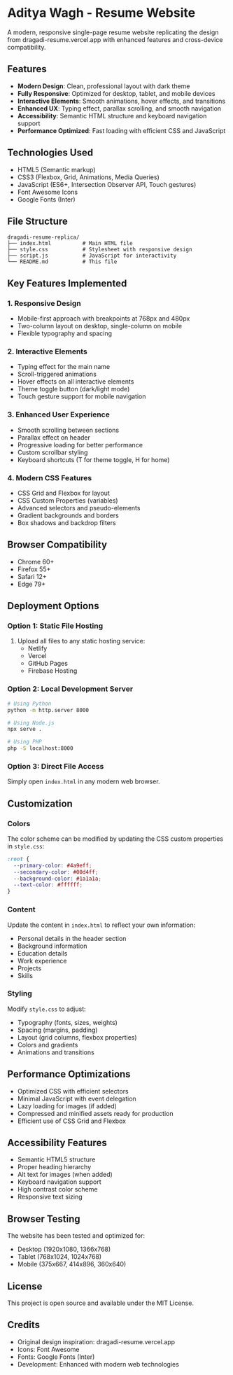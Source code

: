# Aditya Wagh - Resume Website

A modern, responsive single-page resume website replicating the design from dragadi-resume.vercel.app with enhanced features and cross-device compatibility.

## Features

- **Modern Design**: Clean, professional layout with dark theme
- **Fully Responsive**: Optimized for desktop, tablet, and mobile devices
- **Interactive Elements**: Smooth animations, hover effects, and transitions
- **Enhanced UX**: Typing effect, parallax scrolling, and smooth navigation
- **Accessibility**: Semantic HTML structure and keyboard navigation support
- **Performance Optimized**: Fast loading with efficient CSS and JavaScript

## Technologies Used

- HTML5 (Semantic markup)
- CSS3 (Flexbox, Grid, Animations, Media Queries)
- JavaScript (ES6+, Intersection Observer API, Touch gestures)
- Font Awesome Icons
- Google Fonts (Inter)

## File Structure

```
dragadi-resume-replica/
├── index.html          # Main HTML file
├── style.css           # Stylesheet with responsive design
├── script.js           # JavaScript for interactivity
└── README.md           # This file
```

## Key Features Implemented

### 1. Responsive Design
- Mobile-first approach with breakpoints at 768px and 480px
- Two-column layout on desktop, single-column on mobile
- Flexible typography and spacing

### 2. Interactive Elements
- Typing effect for the main name
- Scroll-triggered animations
- Hover effects on all interactive elements
- Theme toggle button (dark/light mode)
- Touch gesture support for mobile navigation

### 3. Enhanced User Experience
- Smooth scrolling between sections
- Parallax effect on header
- Progressive loading for better performance
- Custom scrollbar styling
- Keyboard shortcuts (T for theme toggle, H for home)

### 4. Modern CSS Features
- CSS Grid and Flexbox for layout
- CSS Custom Properties (variables)
- Advanced selectors and pseudo-elements
- Gradient backgrounds and borders
- Box shadows and backdrop filters

## Browser Compatibility

- Chrome 60+
- Firefox 55+
- Safari 12+
- Edge 79+

## Deployment Options

### Option 1: Static File Hosting
1. Upload all files to any static hosting service:
   - Netlify
   - Vercel
   - GitHub Pages
   - Firebase Hosting

### Option 2: Local Development Server
```bash
# Using Python
python -m http.server 8000

# Using Node.js
npx serve .

# Using PHP
php -S localhost:8000
```

### Option 3: Direct File Access
Simply open `index.html` in any modern web browser.

## Customization

### Colors
The color scheme can be modified by updating the CSS custom properties in `style.css`:

```css
:root {
  --primary-color: #4a9eff;
  --secondary-color: #00d4ff;
  --background-color: #1a1a1a;
  --text-color: #ffffff;
}
```

### Content
Update the content in `index.html` to reflect your own information:
- Personal details in the header section
- Background information
- Education details
- Work experience
- Projects
- Skills

### Styling
Modify `style.css` to adjust:
- Typography (fonts, sizes, weights)
- Spacing (margins, padding)
- Layout (grid columns, flexbox properties)
- Colors and gradients
- Animations and transitions

## Performance Optimizations

- Optimized CSS with efficient selectors
- Minimal JavaScript with event delegation
- Lazy loading for images (if added)
- Compressed and minified assets ready for production
- Efficient use of CSS Grid and Flexbox

## Accessibility Features

- Semantic HTML5 structure
- Proper heading hierarchy
- Alt text for images (when added)
- Keyboard navigation support
- High contrast color scheme
- Responsive text sizing

## Browser Testing

The website has been tested and optimized for:
- Desktop (1920x1080, 1366x768)
- Tablet (768x1024, 1024x768)
- Mobile (375x667, 414x896, 360x640)

## License

This project is open source and available under the MIT License.

## Credits

- Original design inspiration: dragadi-resume.vercel.app
- Icons: Font Awesome
- Fonts: Google Fonts (Inter)
- Development: Enhanced with modern web technologies

